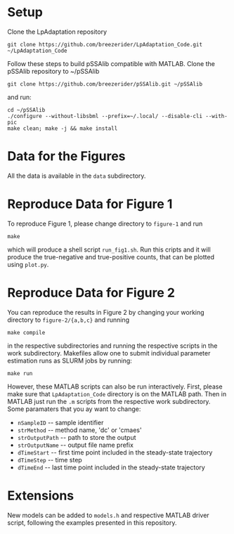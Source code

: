 
# Setup

Clone the LpAdaptation repository

```
git clone https://github.com/breezerider/LpAdaptation_Code.git ~/LpAdaptation_Code
```

Follow these steps to build pSSAlib compatible with MATLAB. Clone the pSSAlib repository to ~/pSSAlib

```
git clone https://github.com/breezerider/pSSAlib.git ~/pSSAlib
```

and run:

```
cd ~/pSSAlib
./configure --without-libsbml --prefix=~/.local/ --disable-cli --with-pic
make clean; make -j && make install
```

# Data for the Figures

All the data is available in the `data` subdirectory.

# Reproduce Data for Figure 1

To reproduce Figure 1, please change directory to `figure-1` and run

```
make
```

which will produce a shell script `run_fig1.sh`. Run this cripts and it will produce the true-negative and true-positive counts, that can be plotted using `plot.py`.

# Reproduce Data for Figure 2

You can reproduce the results in Figure 2 by changing your working directory to `figure-2/{a,b,c}` and running 

```
make compile
```

in the respective subdirectories and running the respective scripts in the work subdirectory.
Makefiles allow one to submit individual parameter estimation runs as SLURM jobs by running:

```
make run
```

However, these MATLAB scripts can also be run interactively. First, please make sure that `LpAdaptation_Code` directory is on the MATLAB path.
Then in MATLAB just run the `.m` scripts from the respective work subdirectory. Some paramaters that you ay want to change:

* `nSampleID` -- sample identifier
* `strMethod` -- method name, 'dc' or 'cmaes'
* `strOutputPath` -- path to store the output
* `strOutputName` -- output file name prefix
* `dTimeStart` -- first time point included in the steady-state trajectory
* `dTimeStep` -- time step
* `dTimeEnd` -- last time point included in the steady-state trajectory

# Extensions

New models can be added to `models.h` and respective MATLAB driver script, following the examples presented in this repository.
